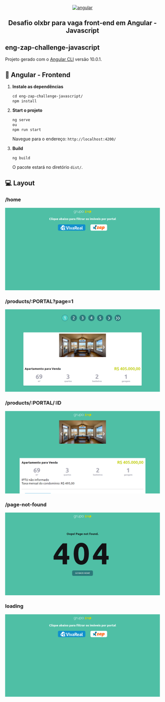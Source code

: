 <p align="center">
  <a href="https://angular.io/">
    <img alt="angular" src="https://angular.io/assets/images/logos/angular/logo-nav@2x.png" width="100" />
  </a>
</p>
<h2 align="center">
  Desafio olxbr para vaga front-end em Angular - Javascript
</h2>

## eng-zap-challenge-javascript

Projeto gerado com o [Angular CLI](https://github.com/angular/angular-cli) versão 10.0.1.

## 🚀 Angular - Frontend

1.  **Instale as dependências**

    ```shell
    cd eng-zap-challenge-javascript/
    npm install
    ```

2.  **Start o projeto**

    ```shell
    ng serve
    ou
    npm run start
    ```
    Navegue para o endereço: `http://localhost:4200/`

3.  **Build**

    ```shell
    ng build
    ```
    O pacote estará no diretório `dist/`.

## 💻 Layout

### /home
![home](Screenshot_0.png)
### /products/:PORTAL?page=1
![home](Screenshot_1.png)
### /products/:PORTAL/:ID
![home](Screenshot_2.png)
### /page-not-found
![home](Screenshot_3.png)
### loading
![home](Screenshot_0.png)
